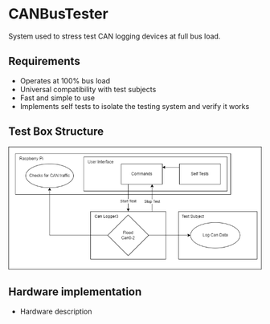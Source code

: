 # CANBusTester
System used to stress test CAN logging devices at full bus load.

## Requirements
- Operates at 100% bus load
- Universal compatibility with test subjects
- Fast and simple to use
- Implements self tests to isolate the testing system and verify it works

## Test Box Structure
![alt text](CANBusTester.drawio.png)

## Hardware implementation
- Hardware description
